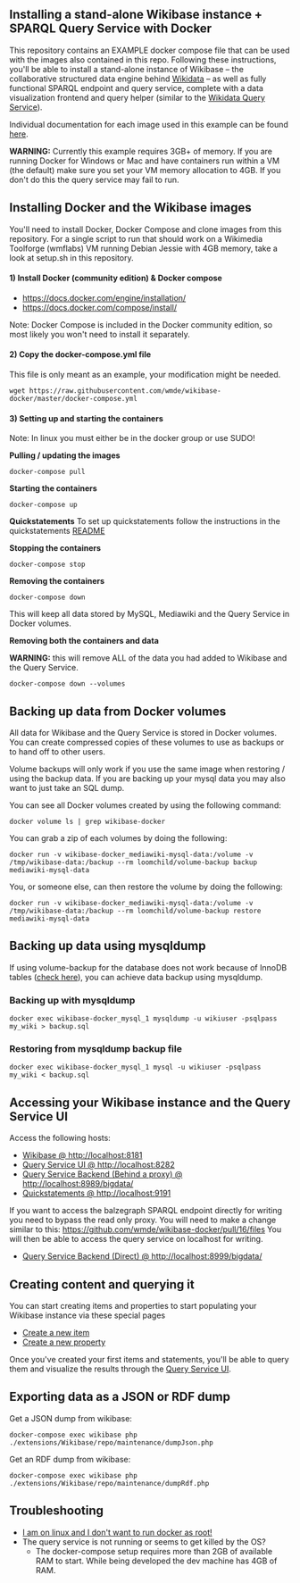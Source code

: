 ## Installing a stand-alone Wikibase instance + SPARQL Query Service with Docker

This repository contains an EXAMPLE docker compose file that can be used with the images also contained in this repo. Following these instructions, you'll be able to install a stand-alone instance of Wikibase – the collaborative structured data engine behind [Wikidata](https://wikidata.org/) – as well as fully functional SPARQL endpoint and query service, complete with a data visualization frontend and query helper (similar to the [Wikidata Query Service](https://query.wikidata.org/)).

Individual documentation for each image used in this example can be found [here](https://github.com/wmde/wikibase-docker/blob/master/README.md).

**WARNING:** Currently this example requires 3GB+ of memory. If you are running Docker for Windows or Mac and have containers run within a VM (the default) make sure you set your VM memory allocation to 4GB. If you don't do this the query service may fail to run.

## Installing Docker and the Wikibase images

You'll need to install Docker, Docker Compose and clone images from this repository. For a single script to run that should work on a Wikimedia Toolforge (wmflabs) VM running Debian Jessie with 4GB memory, take a look at setup.sh in this repository.

#### 1) Install Docker (community edition) & Docker compose

 - https://docs.docker.com/engine/installation/
 - https://docs.docker.com/compose/install/

Note: Docker Compose is included in the Docker community edition, so most likely you won't need to install it separately.

#### 2) Copy the docker-compose.yml file

This file is only meant as an example, your modification might be needed.

```
wget https://raw.githubusercontent.com/wmde/wikibase-docker/master/docker-compose.yml
```

#### 3) Setting up and starting the containers

Note: In linux you must either be in the docker group or use SUDO!

**Pulling / updating the images**

```
docker-compose pull
```

**Starting the containers**

```
docker-compose up
```

**Quickstatements**
To set up quickstatements follow the instructions in the quickstatements [README](https://github.com/wmde/wikibase-docker/blob/master/quickstatements/README.md)

**Stopping the containers**

```
docker-compose stop
```

**Removing the containers**

```
docker-compose down
```

This will keep all data stored by MySQL, Mediawiki and the Query Service in Docker volumes.

**Removing both the containers and data**

**WARNING:** this will remove ALL of the data you had added to Wikibase and the Query Service.

```
docker-compose down --volumes
```

## Backing up data from Docker volumes

All data for Wikibase and the Query Service is stored in Docker volumes. You can create compressed copies of these volumes to use as backups or to hand off to other users.

Volume backups will only work if you use the same image when restoring / using the backup data.
If you are backing up your mysql data you may also want to just take an SQL dump.

You can see all Docker volumes created by using the following command:

```
docker volume ls | grep wikibase-docker
```

You can grab a zip of each volumes by doing the following:

```
docker run -v wikibase-docker_mediawiki-mysql-data:/volume -v /tmp/wikibase-data:/backup --rm loomchild/volume-backup backup mediawiki-mysql-data
```

You, or someone else, can then restore the volume by doing the following:

```
docker run -v wikibase-docker_mediawiki-mysql-data:/volume -v /tmp/wikibase-data:/backup --rm loomchild/volume-backup restore mediawiki-mysql-data
```

## Backing up data using mysqldump

If using volume-backup for the database does not work because of InnoDB tables
([check here](https://dev.mysql.com/doc/refman/8.0/en/backup-methods.html)),
you can achieve data backup using mysqldump.

### Backing up with mysqldump

```
docker exec wikibase-docker_mysql_1 mysqldump -u wikiuser -psqlpass my_wiki > backup.sql
```

### Restoring from mysqldump backup file

```
docker exec wikibase-docker_mysql_1 mysql -u wikiuser -psqlpass my_wiki < backup.sql

```

## Accessing your Wikibase instance and the Query Service UI

Access the following hosts:
 - [Wikibase @ http://localhost:8181](http://localhost:8181)
 - [Query Service UI @ http://localhost:8282](http://localhost:8282)
 - [Query Service Backend (Behind a proxy) @ http://localhost:8989/bigdata/](http://localhost:8989/bigdata/)
 - [Quickstatements @ http://localhost:9191](http://localhost:9191)

If you want to access the balzegraph SPARQL endpoint directly for writing you need to bypass the read only proxy.
You will need to make a change similar to this: https://github.com/wmde/wikibase-docker/pull/16/files
You will then be able to access the query service on localhost for writing.
 - [Query Service Backend (Direct) @ http://localhost:8999/bigdata/](http://localhost:8999/bigdata/)

## Creating content and querying it

You can start creating items and properties to start populating your Wikibase instance via these special pages
  - [Create a new item](http://localhost:8181/wiki/Special:NewItem)
  - [Create a new property](http://localhost:8181/wiki/Special:NewProperty)

Once you've created your first items and statements, you'll be able to query them and visualize the results through the [Query Service UI](http://localhost:8282).

## Exporting data as a JSON or RDF dump

Get a JSON dump from wikibase:

```docker-compose exec wikibase php ./extensions/Wikibase/repo/maintenance/dumpJson.php```

Get an RDF dump from wikibase:

```docker-compose exec wikibase php ./extensions/Wikibase/repo/maintenance/dumpRdf.php```

## Troubleshooting

* [I am on linux and I don't want to run docker as root!](https://askubuntu.com/questions/477551/how-can-i-use-docker-without-sudo#477554)
* The query service is not running or seems to get killed by the OS?
  * The docker-compose setup requires more than 2GB of available RAM to start. While being developed the dev machine has 4GB of RAM.
